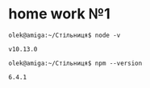 # home work №1
```olek@amiga:~/Стільниця$ node -v```

`v10.13.0`

```olek@amiga:~/Стільниця$ npm --version```

`6.4.1`
